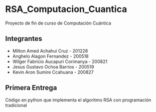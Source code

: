 # RSA_Computacion_Cuantica
Proyecto de fin de curso de Computación Cuántica


## Integrantes
* Milton Amed Achahui Cruz - 201228
* Anghelo Alagon Fernandez - 200518
* Wilger Fabricio Aucapuri Corimanya - 200821
* Jesus Gustavo Ochoa Barrios - 200519
* Kevin Aron Sumire Ccahuana - 200827

## Primera Entrega
Código en python que implementa el algoritmo RSA con programación tradicional
